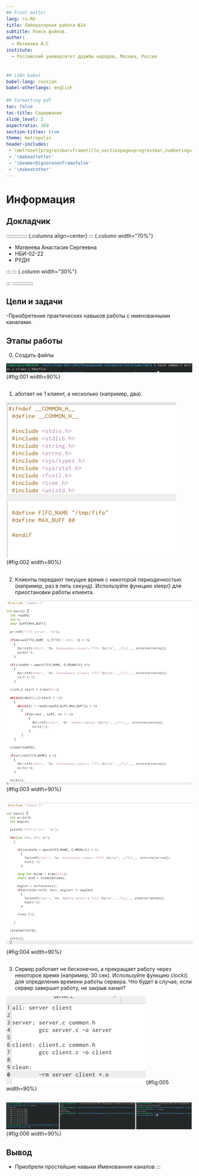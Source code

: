 ```yaml
---
## Front matter
lang: ru-RU
title: Лабораторная работа №14
subtitle: Поиск файлов.
author:
  - Матвеева А.С
institute:
  - Российский университет дружбы народов, Москва, Россия


## i18n babel
babel-lang: russian
babel-otherlangs: english

## Formatting pdf
toc: false
toc-title: Содержание
slide_level: 2
aspectratio: 169
section-titles: true
theme: metropolis
header-includes:
 - \metroset{progressbar=frametitle,sectionpage=progressbar,numbering=fraction}
 - '\makeatletter'
 - '\beamer@ignorenonframefalse'
 - '\makeatother'
---
```


# Информация

## Докладчик

:::::::::::::: {.columns align=center}
::: {.column width="70%"}

  * Матвеева Анастасия Сергеевна 
  * НБИ-02-22
  * РУДН 


:::
::: {.column width="30%"}



:::
::::::::::::::


## Цели и задачи

-Приобретение практических навыков работы с именованными каналами.


## Этапы работы

0. Создать файлы  

![...](image/1.png){#fig:001 width=90%}

##

1. аботает не 1 клиент, а несколько (например, два).

![.](image/2.png){#fig:002 width=90%}

##

2. Клиенты передают текущее время с некоторой периодичностью (например, раз в пять
секунд). Используйте функцию sleep() для приостановки работы клиента.

![.](image/3.png){#fig:003 width=90%} 

##

![.](image/4.png){#fig:004 width=90%}

##

3. Сервер работает не бесконечно, а прекращает работу через некоторое время (например, 30 сек). Используйте функцию clock() для определения времени работы сервера. Что будет в случае, если сервер завершит работу, не закрыв канал?

![.](image/5.png){#fig:005 width=90%}

##

![...](image/6.png){#fig:006 width=90%}

## Вывод 

- Приобрели простейшие навыки Именованния каналов
:::


